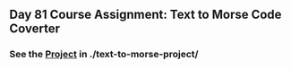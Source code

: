 ## Day 81 Course Assignment: Text to Morse Code Coverter

### See the [Project](./text-to-morse-project/) in ./text-to-morse-project/
